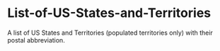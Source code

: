 # List-of-US-States-and-Territories
A list of US States and Territories (populated territories only) with their postal abbreviation.
